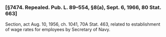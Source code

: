 ### [§7474. Repealed. Pub. L. 89–554, §8(a), Sept. 6, 1966, 80 Stat. 663] ###

Section, act Aug. 10, 1956, ch. 1041, 70A Stat. 463, related to establishment of wage rates for employees by Secretary of Navy.